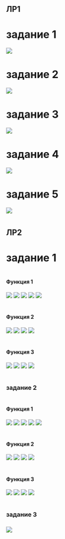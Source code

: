 # <h2>ЛР1<h2>
# задание 1

![](./images/lb01/img_1_1.png)

# задание 2
![](./images/lb01/img_1_2.png)

# задание 3
![](./images/lb01/img_1_3.png)

# задание 4
![](./images/lb01/img_1_4.png)

# задание 5
![](./images/lb01/img_1_5.png)

# <h2>ЛР2<h2>

# задание 1
# <h4>Функция 1<h4>
![](./images/lb01/img_2_1_1(1).png)
![](./images/lb01/img_2_1_1(2).png)
![](./images/lb01/img_2_1_1(3).png)
![](./images/lb01/img_2_1_1(4).png)
![](./images/lb01/img_2_1_1(5).png)
# <h4>Функция 2<h4>
![](./images/lb01/img_2_1_2(1).png)
![](./images/lb01/img_2_1_2(2).png)
![](./images/lb01/img_2_1_2(3).png)
![](./images/lb01/img_2_1_2(4).png)
# <h4>Функция 3<h4>
![](./images/lb01/img_2_1_3(1).png)
![](./images/lb01/img_2_1_3(2).png)
![](./images/lb01/img_2_1_3(3).png)
![](./images/lb01/img_2_1_3(4).png)

# <h3>задание 2<h3>
# <h4>Функция 1<h4>
![](./images/lb01/img_2_2_1(1).png)
![](./images/lb01/img_2_2_1(2).png)
![](./images/lb01/img_2_2_1(3).png)
![](./images/lb01/img_2_2_1(4).png)
![](./images/lb01/img_2_2_1(5).png)
# <h4>Функция 2<h4>
![](./images/lb01/img_2_2_2(1).png)
![](./images/lb01/img_2_2_2(2).png)
![](./images/lb01/img_2_2_2(3).png)
![](./images/lb01/img_2_2_2(4).png)
# <h4>Функция 3<h4>
![](./images/lb01/img_2_2_3(1).png)
![](./images/lb01/img_2_2_3(2).png)
![](./images/lb01/img_2_2_3(3).png)
![](./images/lb01/img_2_2_3(4).png)

# <h3>задание 3<h3>
![](./images/lb01/img_2_3.png)